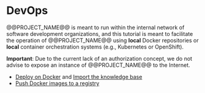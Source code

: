 # DevOps

@@PROJECT_NAME@@ is meant to run within the internal network of software development organizations, and this tutorial is meant to facilitate the operation of @@PROJECT_NAME@@ using **local** Docker repositories or **local** container orchestration systems (e.g., Kubernetes or OpenShift).

**Important**: Due to the current lack of an authorization concept, we do not advise to expose an instance of @@PROJECT_NAME@@ to the Internet.

- [Deploy on Docker](./tutorials/docker) and [Import the knowledge base](../vuln_db/tutorials/vuln_db_tutorial/#batch-import-from-knowledge-base)
- [Push Docker images to a registry](./tutorials/registry)
